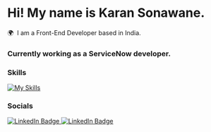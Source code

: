 Hi! My name is Karan Sonawane.
========================================================================================================================================

🌍  I am a Front-End Developer based in India.
<br/>
### Currently working as a ServiceNow developer.

### Skills

[![My Skills](https://skillicons.dev/icons?i=react,angular,js,html,css)](https://skillicons.dev)
<br/>

### Socials

<div id="badges">
  <a href="https://www.linkedin.com/in/karan-sonawane-a639a4196/">
    <img src="https://img.shields.io/badge/LinkedIn-blue?style=for-the-badge&logo=linkedin&logoColor=white" alt="LinkedIn Badge"/>
  </a>
  <a href="https://www.instagram.com/artfromkaran/">
    <img src="https://img.shields.io/badge/Instagram-c13584?style=for-the-badge&logo=instagram&logoColor=white" alt="LinkedIn Badge"/>
  </a>
</div>
